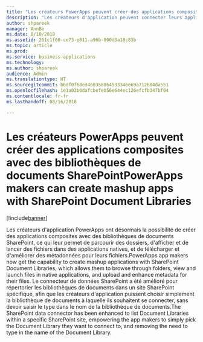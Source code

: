 ```yaml
---
title: "Les créateurs PowerApps peuvent créer des applications composites avec des bibliothèques de documents SharePoint"
description: "Les créateurs d'application peuvent connecter leurs applications à des bibliothèques de documents SharePoint pour créer les applications composites permettant aux utilisateurs de parcourir les dossiers, d'afficher les fichiers et de modifier les métadonnées sur des appareils mobiles ou le web."
author: shpareek
manager: AnnBe
ms.date: 8/10/2018
ms.assetid: 261c1f60-ce73-e811-a96b-000d3a18c83b
ms.topic: article
ms.prod: 
ms.service: business-applications
ms.technology: 
ms.author: shpareek
audience: Admin
ms.translationtype: HT
ms.sourcegitcommit: b6df0f68e3460358864533346e69a712684da551
ms.openlocfilehash: 1e1a03b0dafcbefe056e644ec126efcfb347bf04
ms.contentlocale: fr-fr
ms.lasthandoff: 08/16/2018

---
```

# <a name="powerapps-makers-can-create-mashup-apps-with-sharepoint-document-libraries"></a><span data-ttu-id="e2ff1-103">Les créateurs PowerApps peuvent créer des applications composites avec des bibliothèques de documents SharePoint</span><span class="sxs-lookup"><span data-stu-id="e2ff1-103">PowerApps makers can create mashup apps with SharePoint Document Libraries</span></span>


[!include[banner](../../includes/banner.md)]

<span data-ttu-id="e2ff1-104">Les créateurs d'application PowerApps ont désormais la possibilité de créer des applications composites avec des bibliothèques de documents SharePoint, ce qui leur permet de parcourir des dossiers, d'afficher et de lancer des fichiers dans des applications natives, et de télécharger et d'améliorer des métadonnées pour leurs fichiers.</span><span class="sxs-lookup"><span data-stu-id="e2ff1-104">PowerApps app makers now get the capability to create mashup applications with SharePoint Document Libraries, which allows them to browse through folders, view and launch files in native applications, and upload and enhance metadata for their files.</span></span> <span data-ttu-id="e2ff1-105">Le connecteur de données SharePoint a été amélioré pour répertorier les bibliothèques de documents dans un site SharePoint spécifique, afin que les créateurs d'application puissent choisir simplement la bibliothèque de documents à laquelle ils souhaitent se connecter, sans devoir saisir le type dans le nom de la bibliothèque de documents.</span><span class="sxs-lookup"><span data-stu-id="e2ff1-105">The SharePoint data connector has been enhanced to list Document Libraries within a specific SharePoint site, empowering the app makers to simply pick the Document Library they want to connect to, and removing the need to type in the name of the Document Library.</span></span>

